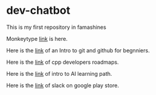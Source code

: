 # dev-chatbot
This is my first repository in famashines
 
 Monkeytype [link](https://github.com/famashines/dev-chatbot.git) is here. 

 Here is the [link](https://kirtan2004.hashnode.dev/an-intro-to-git-and-github-for-beginners) of an Intro to git and github for begnniers.

 Here is the [link](https://miro.com/app/board/o9J_lpap34Q=/) of cpp developers roadmaps.

Here is the [link](https://www.cloudskillsboost.google/paths/118) of intro to AI learning path.

Here is the [link](https://play.google.com/store/apps/details?id=com.Slack) of slack on google play store.
